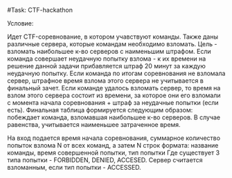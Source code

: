 #Task: CTF-hackathon

Условие: 

Идет CTF-соревнование, в котором учавствуют команды. Также даны различные сервера, которые командам необходимо взломать. Цель - взломать наибольшее к-во серверов с наименьшим штрафом. 
Если команда совершает неудачную попытку взлома - к их времени на решение данной задачи прибавляется штраф 20 минут за каждую неудачную попытку. 
Если команда по итогам соревнования не взломала сервер, штрафное время взлома этого сервера не учитывается в финальный зачет.
Если команде удалось взломать сервер, то время на взлом этого сервера состоит из времени, за которое они его взломали с момента начала соревнования + штраф за неудачные попытки (если есть).
Финальная таблица формируется следующим образом: побеждает команда, взломавшая наибольшее к-во серверов. В случае равенства, учитывается наименьшее затраченное время.

На вход подается время начала соревнования, суммарное количество попыток взлома N от всех команд, а затем N строк формата: название команды, время совершенной попытки, тип попытки
Где существует 3 типа попытки - FORBIDDEN, DENIED, ACCESED. Сервер считается взломанным, если тип попытки - ACCESSED.
